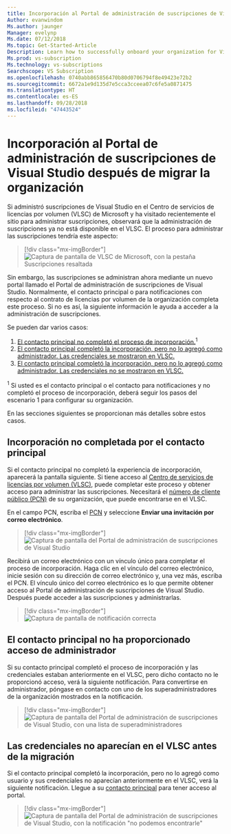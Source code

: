 ```yaml
---
title: Incorporación al Portal de administración de suscripciones de Visual Studio después de migrar la organización
Author: evanwindom
Ms.author: jaunger
Manager: evelynp
Ms.date: 07/12/2018
Ms.topic: Get-Started-Article
Description: Learn how to successfully onboard your organization for Visual Studio subscriptions after migrating to the administration portal.
Ms.prod: vs-subscription
Ms.technology: vs-subscriptions
Searchscope: VS Subscription
ms.openlocfilehash: 0740abb865856470b80d0706794f8e49423e72b2
ms.sourcegitcommit: 6672a1e9d135d7e5cca3cceea07c6fe5a0871475
ms.translationtype: HT
ms.contentlocale: es-ES
ms.lasthandoff: 09/28/2018
ms.locfileid: "47443524"
---
```

# <a name="onboard-to-the-visual-studio-subscriptions-administration-portal-after-your-organization-was-migrated"></a>Incorporación al Portal de administración de suscripciones de Visual Studio después de migrar la organización 

Si administró suscripciones de Visual Studio en el Centro de servicios de licencias por volumen (VLSC) de Microsoft y ha visitado recientemente el sitio para administrar suscripciones, observará que la administración de suscripciones ya no está disponible en el VLSC. El proceso para administrar las suscripciones tendría este aspecto:
> [!div class="mx-imgBorder"]
> ![Captura de pantalla de VLSC de Microsoft, con la pestaña Suscripciones resaltada](_img/post-migration-onboarding/vlsc-subscriptions.png)

Sin embargo, las suscripciones se administran ahora mediante un nuevo portal llamado el Portal de administración de suscripciones de Visual Studio. Normalmente, el contacto principal o para notificaciones con respecto al contrato de licencias por volumen de la organización completa este proceso. Si no es así, la siguiente información le ayuda a acceder a la administración de suscripciones. 

Se pueden dar varios casos:
1.  [El contacto principal no completó el proceso de incorporación.](#Onboarding-not-completed-by-Primary-Contact)<sup>1</sup> 
2.  [El contacto principal completó la incorporación, pero no lo agregó como administrador. Las credenciales se mostraron en VLSC.](#Primary-Contact-did-not-provide-you-administrator-access) 
3.  [El contacto principal completó la incorporación, pero no lo agregó como administrador. Las credenciales no se mostraron en VLSC.](#Your-credentials-were-not-listed-in-VLSC-prior-to-migration)  

<sup>1</sup> Si usted es el contacto principal o el contacto para notificaciones y no completó el proceso de incorporación, deberá seguir los pasos del escenario 1 para configurar su organización. 

En las secciones siguientes se proporcionan más detalles sobre estos casos. 

## <a name="onboarding-not-completed-by-primary-contact"></a>Incorporación no completada por el contacto principal

Si el contacto principal no completó la experiencia de incorporación, aparecerá la pantalla siguiente. Si tiene acceso al [Centro de servicios de licencias por volumen (VLSC)](https://www.microsoft.com/Licensing/servicecenter/default.aspx), puede completar este proceso y obtener acceso para administrar las suscripciones. Necesitará el [número de cliente público (PCN)](find-pcn.md) de su organización, que puede encontrarse en el VLSC. 

En el campo PCN, escriba el [PCN](find-pcn.md) y seleccione **Enviar una invitación por correo electrónico**. 
> [!div class="mx-imgBorder"]
> ![Captura de pantalla del Portal de administración de suscripciones de Visual Studio](_img/post-migration-onboarding/send-invitation.png)

Recibirá un correo electrónico con un vínculo único para completar el proceso de incorporación. Haga clic en el vínculo del correo electrónico, inicie sesión con su dirección de correo electrónico y, una vez más, escriba el PCN. El vínculo único del correo electrónico es lo que permite obtener acceso al Portal de administración de suscripciones de Visual Studio. Después puede acceder a las suscripciones y administrarlas. 
> [!div class="mx-imgBorder"]
> ![Captura de pantalla de notificación correcta](_img/post-migration-onboarding/email-success.png)


## <a name="primary-contact-did-not-provide-you-administrator-access"></a>El contacto principal no ha proporcionado acceso de administrador

Si su contacto principal completó el proceso de incorporación y las credenciales estaban anteriormente en el VLSC, pero dicho contacto no le proporcionó acceso, verá la siguiente notificación. Para convertirse en administrador, póngase en contacto con uno de los superadministradores de la organización mostrados en la notificación.
> [!div class="mx-imgBorder"]
> ![Captura de pantalla del Portal de administración de suscripciones de Visual Studio, con una lista de superadministradores](_img/post-migration-onboarding/admin-list.png)

## <a name="your-credentials-were-not-listed-in-vlsc-prior-to-migration"></a>Las credenciales no aparecían en el VLSC antes de la migración

Si el contacto principal completó la incorporación, pero no lo agregó como usuario y sus credenciales no aparecían anteriormente en el VLSC, verá la siguiente notificación. Llegue a su [contacto principal](find-primary-contact.md) para tener acceso al portal. 
> [!div class="mx-imgBorder"]
> ![Captura de pantalla del Portal de administración de suscripciones de Visual Studio, con la notificación "no podemos encontrarle"](_img/post-migration-onboarding/cant-find-you.png)